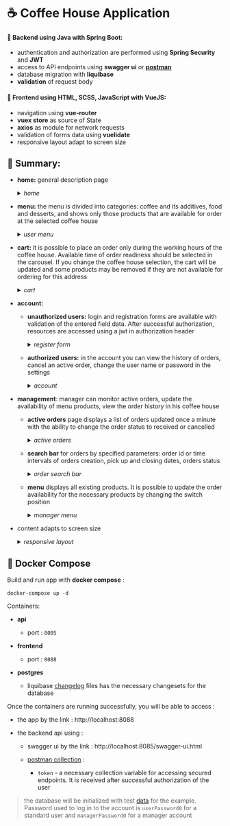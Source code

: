 # :coffee: Coffee House Application

#### :small_blue_diamond: **Backend using Java with Spring Boot:**

- authentication and authorization are performed using **Spring Security** and **JWT**
- access to API endpoints using **swagger ui** or **[postman](./coffee-house-api/coffee-house-api.postman_collection.json)**
- database migration with **liquibase**
- **validation** of request body

#### :small_blue_diamond: **Frontend using HTML, SCSS, JavaScript with VueJS:**

- navigation using **vue-router**
- **vuex store** as source of State
- **axios** as module for network requests
- validation of forms data using **vuelidate**
- responsive layout adapt to screen size

## :small_blue_diamond: Summary:

- **home:** general description page <details><summary>_home_</summary>
  ![home-page](./screenshots/home.gif) </details>

- **menu:** the menu is divided into categories: coffee and its additives, food and desserts, and shows only those products that are available for order at the selected coffee house <details><summary>_user menu_</summary>
  ![user-menu](./screenshots/menu-user.gif) </details>

- **cart:** it is possible to place an order only during the working hours of the coffee house. Available time of order readiness should be selected in the carousel. If you change the coffee house selection, the cart will be updated and some products may be removed if they are not available for ordering for this address <details><summary>_cart_</summary>
  ![cart](./screenshots/cart.gif) </details>

- **account:**

  - **unauthorized users:** login and registration forms are available with validation of the entered field data. After successful authorization, resources are accessed using a jwt in authorization header <details><summary>_register form_</summary>
    ![register form](./screenshots/register.gif) </details>

  - **authorized users:** in the account you can view the history of orders, cancel an active order, change the user name or password in the settings <details><summary>_account_</summary>
    ![account](./screenshots/account.gif) </details>

- **management**: manager can monitor active orders, update the availability of menu products, view the order history in his coffee house

  - **active orders** page displays a list of orders updated once a minute with the ability to change the order status to received or cancelled <details><summary>_active orders_</summary>
    ![active-orders](./screenshots/manager-active-orders.gif) </details>

  - **search bar** for orders by specified parameters: order id or time intervals of orders creation, pick up and closing dates, orders status <details><summary>_order search bar_</summary>
    ![order-search-bar](./screenshots/manager-search-bar.gif) </details>

  - **menu** displays all existing products. It is possible to update the order availability for the necessary products by changing the switch position <details><summary>_manager menu_</summary>
    ![manager-menu](./screenshots/menu-manager.gif) </details>

- content adapts to screen size <details><summary>_responsive layout_</summary>
  ![responsive layout](./screenshots/responsive-layout.gif) </details>

## :small_blue_diamond: Docker Compose

Build and run app with **docker compose** :

```
docker-compose up -d
```

Containers:

- **api**

  - port : `8085`

- **frontend**

  - port : `8088`

- **postgres**

  - liquibase [changelog](./coffee-house-api/src/main/resources/db/changelog/) files has the necessary changesets for the database

Once the containers are running successfully, you will be able to access :

- the app by the link : http://localhost:8088

- the backend api using :

  - swagger ui by the link : http://localhost:8085/swagger-ui.html

  - [postman collection](./coffee-house-api/coffee-house-api.postman_collection.json) :
    - `token` - a necessary collection variable for accessing secured endpoints. It is received after successful authorization of the user

> the database will be initialized with test [data](./coffee-house-api/src/main/resources/db/changelog/) for the example. Password used to log in to the account is `userPassword0` for a standard user and `managerPassword0` for a manager account

